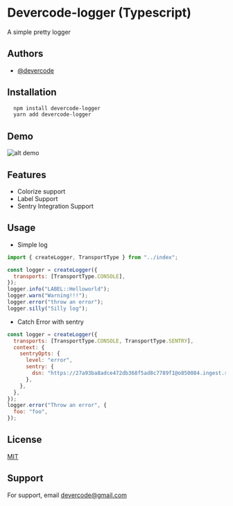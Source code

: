 # Devercode-logger (Typescript)

A simple pretty logger

## Authors

- [@devercode](https://github.com/devercode)

## Installation

```bash
  npm install devercode-logger
  yarn add devercode-logger
```

## Demo

![alt demo](https://user-images.githubusercontent.com/85423098/122147465-27480100-ce83-11eb-8383-19efeda5e5f4.png)

## Features

- Colorize support
- Label Support
- Sentry Integration Support

## Usage

- Simple log

```javascript
import { createLogger, TransportType } from "../index";

const logger = createLogger({
  transports: [TransportType.CONSOLE],
});
logger.info("LABEL::Helloworld");
logger.warn("Warning!!!");
logger.error("throw an error");
logger.silly("Silly log");
```

- Catch Error with sentry

```javascript
const logger = createLogger({
  transports: [TransportType.CONSOLE, TransportType.SENTRY],
  context: {
    sentryOpts: {
      level: "error",
      sentry: {
        dsn: "https://27a93ba8adce472db368f5ad8c7789f1@o850084.ingest.sentry.io/5816836",
      },
    },
  },
});
logger.error("Throw an error", {
  foo: "foo",
});
```

## License

[MIT](https://choosealicense.com/licenses/mit/)

## Support

For support, email devercode@gmail.com
